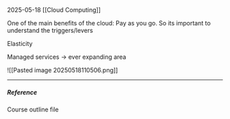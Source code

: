 2025-05-18
[[Cloud Computing]]

One of the main benefits of the cloud: Pay as you go. So its important to understand the triggers/levers

Elasticity 

Managed services -> ever expanding area

![[Pasted image 20250518110506.png]]







---- 
##### Reference
Course outline file